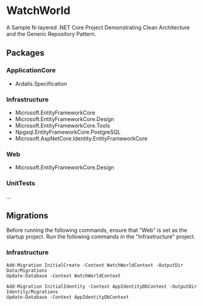 # WatchWorld
A Sample N-layered .NET Core Project Demonstrating Clean Architecture and the Generic Repository Pattern.

## Packages

### ApplicationCore
- Ardalis.Specification

### Infrastructure
- Microsoft.EntityFrameworkCore
- Microsoft.EntityFrameworkCore.Design
- Microsoft.EntityFrameworkCore.Tools
- Npgsql.EntityFrameworkCore.PostgreSQL
- Microsoft.AspNetCore.Identity.EntityFrameworkCore

### Web
- Microsoft.EntityFrameworkCore.Design

### UnitTests
...


## Migrations

Before running the following commands, ensure that "Web" is set as the startup project. Run the following commands in the "Infrastructure" project.

### Infrastructure
```
Add-Migration InitialCreate -Context WatchWorldContext -OutputDir Data/Migrations
Update-Database -Context WatchWorldContext

Add-Migration InitialIdentity -Context AppIdentityDbContext -OutputDir Identity/Migrations
Update-Database -Context AppIdentityDbContext
```